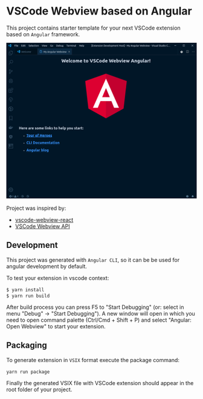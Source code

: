 # VSCode Webview based on Angular

This project contains starter template for your next VSCode extension based on `Angular` framework.

<div align="center">
<img src="https://raw.githubusercontent.com/4gray/vscode-webview-angular/master/screenshot.png" width="" alt="Screenshot" title="VSCode Webview Angular" />
</div>

Project was inspired by:

- [vscode-webview-react](https://github.com/rebornix/vscode-webview-react)
- [VSCode Webview API](https://code.visualstudio.com/api/extension-guides/webview)

## Development

This project was generated with `Angular CLI`, so it can be be used for angular development by default.

To test your extension in vscode context:

```
$ yarn install
$ yarn run build
```

After build process you can press F5 to "Start Debugging" (or: select in menu "Debug" -> "Start Debugging"). A new window will open in which you need to open command palette (Ctrl/Cmd + Shift + P) and select "Angular: Open Webview" to start your extension.

## Packaging

To generate extension in `VSIX` format execute the package command:

```
yarn run package
```

Finally the generated VSIX file with VSCode extension should appear in the root folder of your project.
